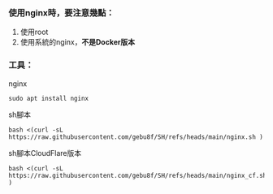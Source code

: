 ### 使用nginx時，要注意幾點：
1. 使用root
2. 使用系統的nginx，**不是Docker版本**
### 工具：
nginx
```text
sudo apt install nginx
```
sh腳本
```text
bash <(curl -sL https://raw.githubusercontent.com/gebu8f/SH/refs/heads/main/nginx.sh )
```
sh腳本CloudFlare版本
```text
bash <(curl -sL https://raw.githubusercontent.com/gebu8f/SH/refs/heads/main/nginx_cf.sh )
```
